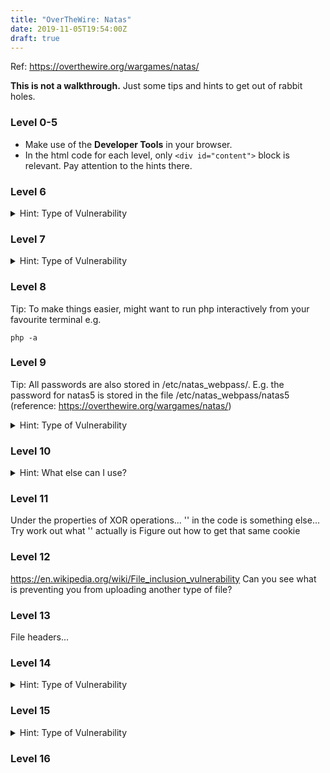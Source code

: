 ```yaml
---
title: "OverTheWire: Natas"
date: 2019-11-05T19:54:00Z
draft: true
---
```


Ref: https://overthewire.org/wargames/natas/

**This is not a walkthrough.** Just some tips and hints to get out of rabbit holes.

### Level 0-5
* Make use of the **Developer Tools** in your browser.
* In the html code for each level, only `<div id="content">` block is relevant. Pay attention to the hints there.

### Level 6
<details>
  <summary>Hint: Type of Vulnerability</summary>
  [Path Traversal](https://www.owasp.org/index.php/Path_Traversal)
</details>

### Level 7
<details>
  <summary>Hint: Type of Vulnerability</summary>
  [Path Traversal](https://www.owasp.org/index.php/Path_Traversal)
</details>

### Level 8
Tip: To make things easier, might want to run php interactively from your favourite terminal e.g.

`php -a`

### Level 9
Tip: All passwords are also stored in /etc/natas_webpass/. E.g. the password for natas5 is stored in the file /etc/natas_webpass/natas5 (reference: https://overthewire.org/wargames/natas/)
<details>
  <summary>Hint: Type of Vulnerability</summary>
  [Command Injection](https://www.owasp.org/index.php/Command_Injection)  
</details>

### Level 10
<details>
  <summary>Hint: What else can I use?</summary>
  Have a look at the list [here](https://www.owasp.org/index.php/Testing_for_Command_Injection_(OTG-INPVAL-013)#Sanitization)
</details>

### Level 11
Under the properties of XOR operations...
'<censored>' in the code is something else...
Try work out what '<censored>' actually is
Figure out how to get that same cookie

### Level 12
https://en.wikipedia.org/wiki/File_inclusion_vulnerability
Can you see what is preventing you from uploading another type of file?

### Level 13
File headers...

### Level 14
<details>
  <summary>Hint: Type of Vulnerability</summary>
  [SQL Injection](https://www.owasp.org/index.php/Testing_for_SQL_Injection_(OTG-INPVAL-005))
</details>

### Level 15
<details>
  <summary>Hint: Type of Vulnerability</summary>
  [SQL Injection](https://www.owasp.org/index.php/Testing_for_SQL_Injection_(OTG-INPVAL-005)#Boolean_Exploitation_Technique)
</details>

### Level 16
